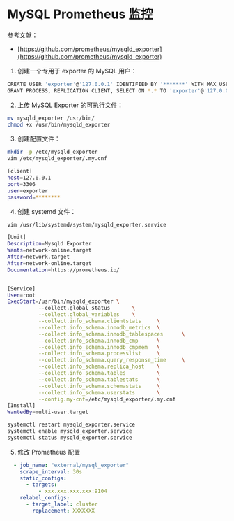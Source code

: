 
# MySQL Prometheus 监控
参考文献：

- [https://github.com/prometheus/mysqld_exporter](https://github.com/prometheus/mysqld_exporter)

1. 创建一个专用于 exporter 的 MySQL 用户：
```bash
CREATE USER 'exporter'@'127.0.0.1' IDENTIFIED BY '*******' WITH MAX_USER_CONNECTIONS 3;
GRANT PROCESS, REPLICATION CLIENT, SELECT ON *.* TO 'exporter'@'127.0.0.1';
```

2. 上传 MySQL Exporter 的可执行文件：
```bash
mv mysqld_exporter /usr/bin/
chmod +x /usr/bin/mysqld_exporter
```

3. 创建配置文件：
```bash
mkdir -p /etc/mysqld_exporter
vim /etc/mysqld_exporter/.my.cnf
```
```bash
[client]
host=127.0.0.1
port=3306
user=exporter
password=********
```

4. 创建 systemd 文件：
```bash
vim /usr/lib/systemd/system/mysqld_exporter.service
```
```bash
[Unit]
Description=Mysqld Exporter
Wants=network-online.target
After=network.target
After=network-online.target
Documentation=https://prometheus.io/


[Service]
User=root
ExecStart=/usr/bin/mysqld_exporter \
          --collect.global_status       \
          --collect.global_variables    \
          --collect.info_schema.clientstats     \
          --collect.info_schema.innodb_metrics  \
          --collect.info_schema.innodb_tablespaces      \
          --collect.info_schema.innodb_cmp      \
          --collect.info_schema.innodb_cmpmem   \
          --collect.info_schema.processlist     \
          --collect.info_schema.query_response_time     \
          --collect.info_schema.replica_host    \
          --collect.info_schema.tables          \
          --collect.info_schema.tablestats      \
          --collect.info_schema.schemastats     \
          --collect.info_schema.userstats       \
          --config.my-cnf=/etc/mysqld_exporter/.my.cnf
[Install]
WantedBy=multi-user.target
```
```bash
systemctl restart mysqld_exporter.service
systemctl enable mysqld_exporter.service
systemctl status mysqld_exporter.service
```

5. 修改 Prometheus 配置
```yaml
  - job_name: "external/mysql_exporter"
    scrape_interval: 30s
    static_configs:
      - targets:
          - xxx.xxx.xxx.xxx:9104
    relabel_configs:
      - target_label: cluster
        replacement: XXXXXXX
```
